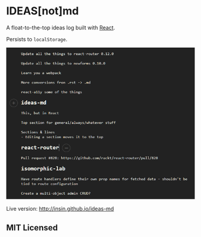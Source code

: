 # IDEAS[not]md

A float-to-the-top ideas log built with [React](http://facebook.github.io/react/).

Persists to `localStorage`.

[![ideas-md screenshot](https://github.com/insin/ideas-md/raw/master/screenshot.png)](http://insin.github.io/ideas-md)

Live version: http://insin.github.io/ideas-md

## MIT Licensed